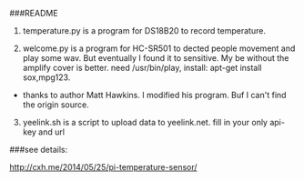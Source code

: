###README

1. temperature.py is a program for DS18B20 to record temperature.

2. welcome.py is a program for HC-SR501 to dected people movement and play some wav. But eventually I found it to sensitive. My be without the amplify cover is better. need /usr/bin/play, install: apt-get install sox,mpg123.

- thanks to author Matt Hawkins. I modified his program. Buf I can't find the origin source.

3. yeelink.sh is a script to upload data to yeelink.net. fill in your only api-key and url

###see details:

<http://cxh.me/2014/05/25/pi-temperature-sensor/>
